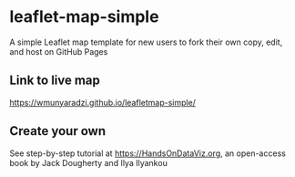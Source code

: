 # leaflet-map-simple
A simple Leaflet map template for new users to fork their own copy, edit, and host on GitHub Pages

## Link to live map 
https://wmunyaradzi.github.io/leafletmap-simple/

## Create your own
See step-by-step tutorial at https://HandsOnDataViz.org, an open-access book by Jack Dougherty and Ilya Ilyankou

